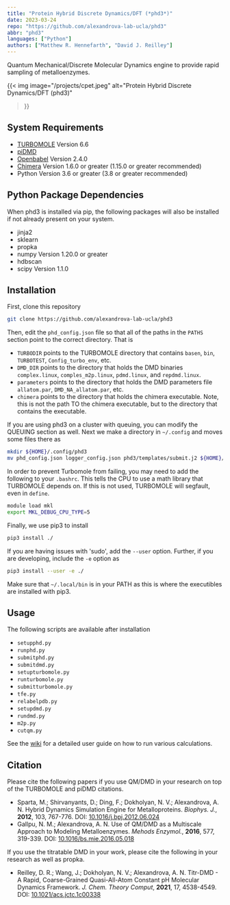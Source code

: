```yaml
---
title: "Protein Hybrid Discrete Dynamics/DFT (*phd3*)"
date: 2023-03-24
repo: "https://github.com/alexandrova-lab-ucla/phd3"
abbr: "phd3"
languages: ["Python"]
authors: ["Matthew R. Hennefarth", "David J. Reilley"]
---
```

Quantum Mechanical/Discrete Molecular Dynamics engine to provide rapid sampling
of metalloenzymes.
<!--more-->

{{<
  img image="/projects/cpet.jpeg" 
  alt="Protein Hybrid Discrete Dynamics/DFT (phd3)"
>}}

## System Requirements
- [TURBOMOLE](https://www.turbomole.org/) Version 6.6
- [piDMD](http://www.moleculesinaction.com/pdmd.html)
- [Openbabel](http://openbabel.org/wiki/Main_Page) Version 2.4.0
- [Chimera](https://www.cgl.ucsf.edu/chimera/) Version 1.6.0 or greater (1.15.0
  or greater recommended)
- Python Version 3.6 or greater (3.8 or greater recommended)

## Python Package Dependencies
When phd3 is installed via pip, the following packages will also be installed if
not already present on your system. 
- jinja2
- sklearn
- propka
- numpy Version 1.20.0 or greater
- hdbscan
- scipy Version 1.1.0

## Installation
First, clone this repository
```sh
git clone https://github.com/alexandrova-lab-ucla/phd3
```
Then, edit the `phd_config.json` file so that all of the paths in the `PATHS`
section point to the correct directory. That is
- `TURBODIR` points to the TURBOMOLE directory that contains `basen`, `bin`,
  `TURBOTEST`, `Config_turbo_env`, etc.
- `DMD_DIR` points to the directory that holds the DMD binaries `complex.linux`,
  `comples_m2p.linux`, `pdmd.linux`, and `repdmd.linux`. 
- `parameters` points to the directory that holds the DMD parameters file
  `allatom.par`, `DMD_NA_allatom.par`, etc.
- `chimera` points to the directory that holds the chimera executable. Note,
  this is not the path TO the chimera executable, but to the directory that
  contains the executable.

If you are using phd3 on a cluster with queuing, you can modify the QUEUING
section as well. Next we make a directory in `~/.config` and moves some files
there as

```sh
mkdir ${HOME}/.config/phd3
mv phd_config.json logger_config.json phd3/templates/submit.j2 ${HOME}/.config/phd3
``` 
In order to prevent Turbomole from failing, you may need to add the following to
your `.bashrc`. This tells the CPU to use a math library that TURBOMOLE depends
on. If this is not used, TURBOMOLE will segfault, even in `define`.
```sh
module load mkl
export MKL_DEBUG_CPU_TYPE=5
```
Finally, we use pip3 to install
```sh
pip3 install ./
```
If you are having issues with 'sudo', add the `--user` option. Further, if you
are developing, include the `-e` option as
```sh
pip3 install --user -e ./
``` 
Make sure that `~/.local/bin` is in your PATH as this is where the executibles
are installed with pip3.

## Usage
The following scripts are available after installation
- `setupphd.py`
- `runphd.py`
- `submitphd.py`
- `submitdmd.py`
- `setupturbomole.py`
- `runturbomole.py`
- `submitturbomole.py`
- `tfe.py`
- `relabelpdb.py`
- `setupdmd.py`
- `rundmd.py`
- `m2p.py`
- `cutqm.py`

See the [wiki](https://github.com/alexandrova-lab-ucla/phd3/wiki) for a detailed
user guide on how to run various calculations.

## Citation

Please cite the following papers if you use QM/DMD in your research on top of
the TURBOMOLE and piDMD citations.

- Sparta, M.; Shirvanyants, D.; Ding, F.; Dokholyan, N. V.; Alexandrova, A. N.
  Hybrid Dynamics Simulation Engine for Metalloproteins. *Biophys. J.*,
  **2012**, 103, 767-776. DOI:
  [10.1016/j.bpj.2012.06.024](https://dx.doi.org/10.1016/j.bpj.2012.06.024) 
- Gallpu, N. M.; Alexandrova, A. N. Use of QM/DMD as a Multiscale Approach to
  Modeling Metalloenzymes. *Mehods Enzymol.*, **2016**, 577, 319-339. DOI:
  [10.1016/bs.mie.2016.05.018](https://dx.doi.org/10.1016/bs.mie.2016.05.018)
  
If you use the titratable DMD in your work, please cite the following in your
research as well as propka.
- Reilley, D. R.; Wang, J.; Dokholyan, N. V.; Alexandrova, A. N. Titr-DMD - A
  Rapid, Coarse-Grained Quasi-All-Atom Constant pH Molecular Dynamics Framework.
  *J. Chem. Theory Comput*, **2021**, 17, 4538-4549. DOI:
  [10.1021/acs.jctc.1c00338](https://dx.doi.org/10.1021/acs.jctc.1c00338)

